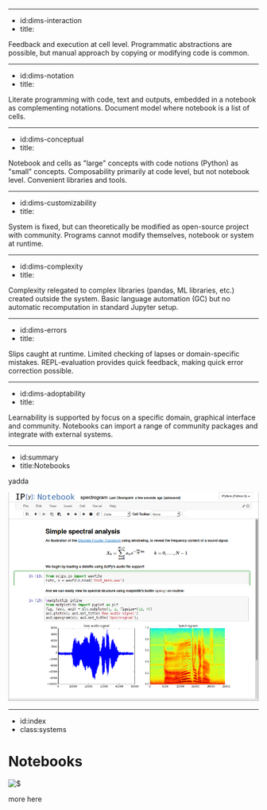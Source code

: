 ----------------------------------------------------------------------------------------------------
- id:dims-interaction
- title:<div class='shade3'><i class='fa fa-circle-play'></i> <i class='fa fa-lock-open'></i> <i class='fa fa-subscript'></i> <i class='fa fa-eye'></i></div>

Feedback and execution at cell level.
Programmatic abstractions are possible, but manual approach by copying or modifying code is common.

----------------------------------------------------------------------------------------------------
- id:dims-notation
- title:<div class='shade2'><i class='fa fa-handshake'></i> <i class='fa fa-arrow-pointer'></i> <i class='fa fa-bars-staggered'></i> <i class='fa fa-image'></i></div>

Literate programming with code, text and outputs, embedded in a notebook as complementing notations.
Document model where notebook is a list of cells.

----------------------------------------------------------------------------------------------------
- id:dims-conceptual
- title:<div class='shade4'><i class='fa fa-file'></i><i class='fa fa-shapes'></i><i class='fa fa-link-slash'></i><i class='fa fa-toolbox'></i></div>

Notebook and cells as "large" concepts with code notions (Python) as "small" concepts.
Composability primarily at code level, but not notebook level. Convenient libraries and tools.

----------------------------------------------------------------------------------------------------
- id:dims-customizability
- title:<div class='shade2'><i class='fa fa-code-pull-request'></i><i class='fa fa-square-xmark'></i></div>

System is fixed, but can theoretically be modified as open-source project with community.
Programs cannot modify themselves, notebook or system at runtime.

----------------------------------------------------------------------------------------------------
- id:dims-complexity
- title:<div class='shade1'><i class='fa fa-recycle'></i><i class='fa fa-receipt'></i><i class='fa fa-satellite-dish'></i></div>

Complexity relegated to complex libraries (pandas, ML libraries, etc.) created outside the system.
Basic language automation (GC) but no automatic recomputation in standard Jupyter setup.

----------------------------------------------------------------------------------------------------
- id:dims-errors
- title:<div class='shade2'><i class='fa fa-person-running'></i><i class='fa fa-hand-point-up'></i></div>

Slips caught at runtime. Limited checking of lapses or domain-specific mistakes.
REPL-evaluation provides quick feedback, making quick error correction possible.

----------------------------------------------------------------------------------------------------
- id:dims-adoptability
- title:<div class='shade4'><i class='fa fa-clapperboard'></i><i class='fa fa-user'></i><i class='fa fa-globe'></i><i class='fa fa-boxes-packing'></i><i class='fa fa-podcast'></i></div>

Learnability is supported by focus on a specific domain, graphical interface and community.
Notebooks can import a range of community packages and integrate with external systems.

----------------------------------------------------------------------------------------------------
- id:summary
- title:Notebooks

yadda

![](img/ipython.png)


----------------------------------------------------------------------------------------------------
- id:index
- class:systems

# Notebooks

![$](content=summary,link=index)

more here

